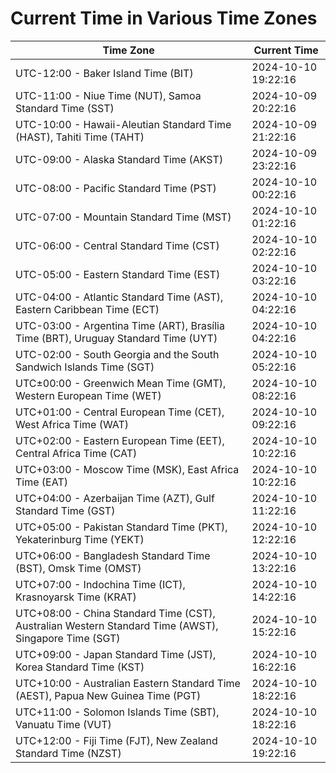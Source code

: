 # Current Time in Various Time Zones

| Time Zone | Current Time |
|-----------|--------------|
| UTC-12:00 - Baker Island Time (BIT) | 2024-10-10 19:22:16 |
| UTC-11:00 - Niue Time (NUT), Samoa Standard Time (SST) | 2024-10-09 20:22:16 |
| UTC-10:00 - Hawaii-Aleutian Standard Time (HAST), Tahiti Time (TAHT) | 2024-10-09 21:22:16 |
| UTC-09:00 - Alaska Standard Time (AKST) | 2024-10-09 23:22:16 |
| UTC-08:00 - Pacific Standard Time (PST) | 2024-10-10 00:22:16 |
| UTC-07:00 - Mountain Standard Time (MST) | 2024-10-10 01:22:16 |
| UTC-06:00 - Central Standard Time (CST) | 2024-10-10 02:22:16 |
| UTC-05:00 - Eastern Standard Time (EST) | 2024-10-10 03:22:16 |
| UTC-04:00 - Atlantic Standard Time (AST), Eastern Caribbean Time (ECT) | 2024-10-10 04:22:16 |
| UTC-03:00 - Argentina Time (ART), Brasília Time (BRT), Uruguay Standard Time (UYT) | 2024-10-10 04:22:16 |
| UTC-02:00 - South Georgia and the South Sandwich Islands Time (SGT) | 2024-10-10 05:22:16 |
| UTC±00:00 - Greenwich Mean Time (GMT), Western European Time (WET) | 2024-10-10 08:22:16 |
| UTC+01:00 - Central European Time (CET), West Africa Time (WAT) | 2024-10-10 09:22:16 |
| UTC+02:00 - Eastern European Time (EET), Central Africa Time (CAT) | 2024-10-10 10:22:16 |
| UTC+03:00 - Moscow Time (MSK), East Africa Time (EAT) | 2024-10-10 10:22:16 |
| UTC+04:00 - Azerbaijan Time (AZT), Gulf Standard Time (GST) | 2024-10-10 11:22:16 |
| UTC+05:00 - Pakistan Standard Time (PKT), Yekaterinburg Time (YEKT) | 2024-10-10 12:22:16 |
| UTC+06:00 - Bangladesh Standard Time (BST), Omsk Time (OMST) | 2024-10-10 13:22:16 |
| UTC+07:00 - Indochina Time (ICT), Krasnoyarsk Time (KRAT) | 2024-10-10 14:22:16 |
| UTC+08:00 - China Standard Time (CST), Australian Western Standard Time (AWST), Singapore Time (SGT) | 2024-10-10 15:22:16 |
| UTC+09:00 - Japan Standard Time (JST), Korea Standard Time (KST) | 2024-10-10 16:22:16 |
| UTC+10:00 - Australian Eastern Standard Time (AEST), Papua New Guinea Time (PGT) | 2024-10-10 18:22:16 |
| UTC+11:00 - Solomon Islands Time (SBT), Vanuatu Time (VUT) | 2024-10-10 18:22:16 |
| UTC+12:00 - Fiji Time (FJT), New Zealand Standard Time (NZST) | 2024-10-10 19:22:16 |
